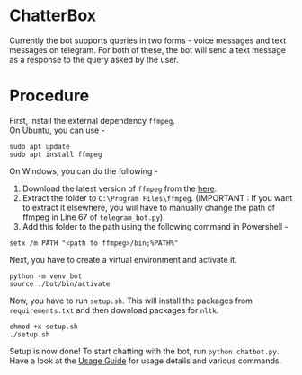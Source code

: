 # ChatterBox

Currently the bot supports queries in two forms - voice messages and text messages on telegram. For both of these, the bot will send a text message as a response to the query asked by the user.

# Procedure

First, install the external dependency `ffmpeg`.<br>
On Ubuntu, you can use -
```
sudo apt update
sudo apt install ffmpeg
```

On Windows, you can do the following -

1. Download the latest version of `ffmpeg` from the [here](https://www.gyan.dev/ffmpeg/builds/).
2. Extract the folder to `C:\Program Files\ffmpeg`. (IMPORTANT : If you want to extract it elsewhere, you will have to manually change the path of ffmpeg in Line 67 of `telegram_bot.py`).
3. Add this folder to the path using the following command in Powershell -
```
setx /m PATH "<path to ffmpeg>/bin;%PATH%"
```

Next, you have to create a virtual environment and activate it.
```
python -m venv bot
source ./bot/bin/activate
```

Now, you have to run `setup.sh`. This will install the packages from `requirements.txt` and then download packages for `nltk`.
```
chmod +x setup.sh
./setup.sh
```

Setup is now done! To start chatting with the bot, run `python chatbot.py`.
Have a look at the [Usage Guide](https://github.com/NippunSharma/ChatterBox/blob/main/doc.pdf) for usage details and various commands.
